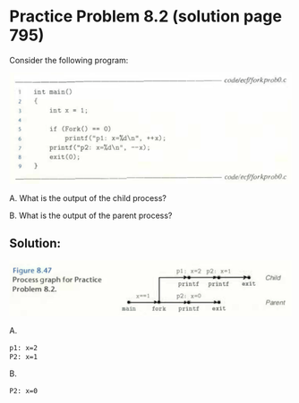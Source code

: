 # Practice Problem 8.2 (solution page 795)
Consider the following program:

![](./images/8.2.png)

A. What is the output of the child process?

B. What is the output of the parent process?

## Solution:

![](./images/8.2_figure_8.47.png)

A. 

```
p1: x=2
P2: x=1
```

B. 
```
P2: x=0
```